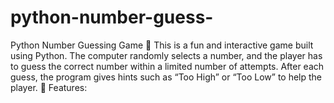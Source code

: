 # python-number-guess-
Python Number Guessing Game 🔢  This is a fun and interactive game built using Python. The computer randomly selects a number, and the player has to guess the correct number within a limited number of attempts. After each guess, the program gives hints such as “Too High” or “Too Low” to help the player.  🔹 Features:
